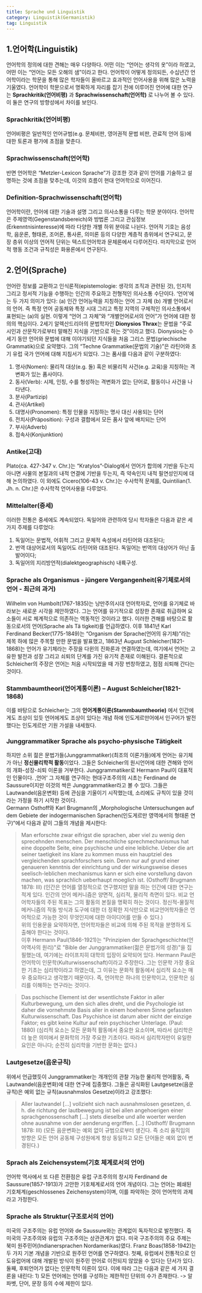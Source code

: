 ```yaml
---
title: Sprache und Linguistik
category: Linguistik(Germanistik)
tag: Linguistik
---
```


## 1\.언어학(Linguistik)
언어학의 정의에 대한 견해는 매우 다양하다. 어떤 이는 “언어는 생각의 옷”이라 하였고, 어떤 이는 “언어는 모든 오해의 샘”이라고 한다. 언어학이 어떻게 정의되든, 수십년간 언어학이라는 학문을 통해 많은 학자들이 올바르고 효과적인 언어사용을 위해 많은 노력을 기울였다. 언어학이 학문으로서 명확하게 자리를 잡기 전에 이루어진 언어에 대한 연구는 **Sprachkritik(언어비평)** 과 **Sprachwissenschaft(언어학)** 로 나누어 볼 수 있다. 이 둘은 연구의 방향성에서 차이를 보인다. 
### Sprachkritik(언어비평)
언어비평은 일반적인 언어규범(e.g. 문체비판, 영어권적 문법 비판, 관료적 언어 등)에 대한 토론과 평가에 초점을 맞춘다.
### Sprachwissenschaft(언어학)
반면 언어학은 “Metzler-Lexicon Sprache”가 강조한 것과 같이 언어를 기술하고 설명하는 것에 초점을 맞추는데, 이것의 흐름이 현대 언어학으로 이어진다. 
### Definition-Sprachwissenschaft(언어학)
언어학이란, 언어에 대한 기술과 설명 그리고 의사소통을 다루는 학문 분야이다. 언어학은 주제영역(Gegenstandsbereich)와 방법론 그리고 관심정보(Erkenntnisinteresse)에 따라 다양한 개별 하위 분야로 나뉜다. 언어적 기호는 음성학, 음운론, 형태론, 조어론, 통사론, 의미론 등의 다양한 계층적 층위에서 연구되고, 문장 층위 이상의 언어적 단위는 텍스트언어학과 문체론에서 다루어진다. 마지막으로 언어적 행동 조건과 규칙성은 화용론에서 연구된다.
## 2\.언어(Sprache)
언어란 정보를 교환하고 인식론적(epistemologie: 생각의 조직과 관련된 것), 인지적 그리고 정서적 기능을 수행하는 인간의 주요하고 전형적인 의사소통 수단이다. ‘언어’에는 두 가지 의미가 있다:
(a) 인간 언어능력을 지칭하는 언어 그 자체
(b) 개별 언어로서의 언어. 즉 특정 언어 공동체와 특정 시대 그리고 특정 지역의 구체적인 의사소통에서 표현되는 (a)의 실현.
이렇게 “언어 그 자체”와 “개별언어로서의 언어”가 언어에 대한 정의의 핵심이다. 
2세기 알렉산드리아의 문법학자인 **Dionysios Thrax**는 문법을 “주로 시인과 산문작가로부터 말해진 지식을 기반으로 하는 것”이라고 했다. Dionysios는 수세기 동안 언어와 문법에 대해 이야기되던 지식들을 처음 그리스 문법(griechische Grammatik)으로 요약했다. 그의 “Techne Grammatike(문법의 기술)”은 라틴어와 초기 유럽 국가 언어에 대해 지침서가 되었다. 그는 품사를 다음과 같이 구분하였다:
1) 명사(Nomen): 물리적 대상(e.g. 돌) 혹은 비물리적 사건(e.g. 교육)을 지칭하는 격변화가 있는 품사이다.
2) 동사(Verb): 시제, 인칭, 수를 형성하는 격변화가 없는 단어로, 활동이나 사건을 나타낸다.
3) 분사(Partizip)
4) 관사(Artikel)
5) 대명사(Pronomen): 특정 인물을 지칭하는 명사 대신 사용되는 단어
6) 전치사(Präposition): 구성과 결합에서 모든 품사 앞에 배치되는 단어
7) 부사(Adverb)
8) 접속사(Konjunktion)
### Antike(고대)
Plato(ca. 427-347 v. Chr.)는 “Kratylos”-Dialog에서 언어가 합의에 기반을 두는지 아니면 사물의 본질과의 내적 연결에 기반을 두는지, 즉 약속인지 내적 필연성인지에 대해 논의하였다. 이 외에도 Cicero(106-43 v. Chr.)는 수사학적 문체를, Quintilian(1. Jh. n. Chr.)은 수사학적 언어사용을 다루었다.
### Mittelalter(중세)
이러한 전통은 중세에도 계속되었다. 독일어와 관련하여 당시 학자들은 다음과 같은 세 가지 주제를 다루었다:
1) 독일어는 문법적, 어휘적 그리고 문체적 속성에서 라틴어와 대조된다;
2) 번역 대상어로서의 독일어도 라틴어와 대조된다. 독일어는 번역의 대상어가 아닌 출발어이다;
3) 독일어의 지리방언적(dialektgeographisch) 내륙구성.
### Sprache als Organismus - jüngere Vergangenheit(유기체로서의 언어 - 최근의 과거)
Wilhelm von Humbolt(1767-1835)는 낭만주의시대 언어학자로, 언어를 유기체로 바라보는 새로운 시각을 제안하였다. 그는 언어를 유기적으로 성장한 존재로 취급하며 요소들이 서로 체계적으로 의존하는 역동적인 것이라고 했다. 이러한 견해를 바탕으로 활동으로서의 언어(Sprache als Tä tigkeit)를 언급하였다. 이후 1841년 Karl Ferdinand Becker(1775-1849)는 “Organism der Sprache(언어의 유기체)”라는 제목 하에 많은 주목할 만한 문법을 발표했고, 1863년 August Schleicher(1821-1868)는 언어가 유기체라는 주장을 다윈의 진화론과 연결하였는데, 여기에서 언어는 고유한 발전과 성장 그리고 쇠퇴의 단계를 가진 유기적 존재로 이해된다. 결론적으로 Schleicher의 주장은 언어는 처음 시작되었을 때 가장 번창하였고, 점점 쇠퇴해 간다는 것이다.
### Stammbaumtheori(언어계통이론) – August Schleicher(1821-1868)
이를 바탕으로 Schleicher는 그의 **언어계통이론(Stammbaumtheorie)** 에서 인간에게도 조상이 있듯 언어에게도 조상이 있다는 개념 하에 인도게르만어에서 인구어가 발전했다는 인도게르만 기원 가설을 내세웠다. 
### Junggrammatiker Sprache als psycho-physische Tätigkeit
하지만 소위 젊은 문법가들(Junggrammatiker)(최조의 이론가들)에게 언어는 유기체가 아닌 **정신물리학적 활동**이었다. 그들은 Schleicher의 원시언어에 대한 견해와 언어의 개화-성장-쇠퇴 이론을 거부한다. Junggrammatiker로 Hermann Paul이 대표적인 인물이다. ‚언어‘ 그 자체를 연구하는 현대구조주의의 시초는 Ferdinand de Saussure이지만 이것의 싹은 Junggrammatiker라고 볼 수 있다. 그들은 Lautwandel(음운변화) 등에 관심을 기울이기 시작했는데, 소리에도 규칙이 있을 것이라는 가정을 하기 시작한 것이다.  
Germann Osthoff와 Karl Brugmann의 „Morphologische Untersuchungen auf dem Gebiete der indogermanischen Sprachen(인도게르만 영역에서의 형태론 연구)“에서 다음과 같이 그들의 개념을 제시한다:
> Man erforschte zwar eifrigst die sprachen, aber viel zu wenig den sprecehnden menschen. Der menschliche sprechmechanismus hat eine doppelte Seite, eine psychische und eine leibliche. Ueber die art seiner taetigkeit ins klare zu kommen muss ein hauptziel des vergleichenden sprachforschers sein. Denn nur auf grund einer genaueren kenntnis der einrichtung und der wirkungsweise dieses seelisch-leblichen mechanismus kann er sich eine vorstellung davon machen, was sprachlich ueberhaupt moeglich ist. (Osthoff/ Brugmann 1878: Ⅲ) (인간은 언어를 열정적으로 연구했지만 말을 하는 인간에 대한 연구는 적게 있다. 인간의 언어 메커니즘은 양면적, 심리적, 물리적 측면이 있다. 비교 언어학자들의 주된 목표는 그의 활동의 본질을 명확히 하는 것이다. 정신적-물질적 메커니즘의 작동 방식과 도구에 대한 더 정확한 지식만으로 비교언어학자들은 언어적으로 가능한 것이 무엇인지에 대한 아이디어를 만들 수 있다.)   
위의 인용문을 요약하자면, 언어학자들은 비교에 의해 주된 목적을 분명하게 도출해야 한다는 것이다.  
이후 Hermann Paul(1846-1921)는 "Prinzipien der Sprachgeschichte(언어역사의 원리)"로 "Bible der Junggrammatiker(젊은 문법가의 성경)"을 집필했는데, 여기에는 라이프치히 대학의 입장이 요약되어 있다. Hermann Paul은 언어학이 인문학(Kulturwissenschaft)이라고 주장한다. 그는 인문학 가장 중요한 기초는 심리학이라고 하였는데, 그 이유는 문화적 활동에서 심리적 요소는 매우 중요하다고 생각했기 때문이다. 즉, 언어학은 하나의 인문학이고, 인문학은 심리를 이해하는 연구라는 것이다.  

> Das pschische Element ist der wsentlichste Faktor in aller Kulturbewegung, um den sich alles dreht, und die Psychologie ist daher die vornehmste Basis aller in einem hoeheren Sinne gefassten Kulturwissenschaft. Das Psychishce ist darum aber nicht der einzige Faktor; es gibt keine Kultur auf rein psychischer Unterlage. (Paul: 1880) (심리적 요소는 모든 문화적 활동에서 중요한 요소이며, 따라서 심리학은 더 높은 의미에서 문화학의 가장 주요한 기초이다. 따라서 심리학자만이 유일한 요인은 아니다; 순전히 심리학을 기반한 문화는 없다.)  
### Lautgesetze(음운규칙)
위에서 언급했듯이 Junggrammatiker는 개개인의 관찰 가능한 물리적 언어활동, 즉 Lautwandel(음운변화)에 대한 연구에 집중했다. 그들은 공식화된 Lautgesetze(음운규칙)은 예외 없는 규칙(ausnahmslos Gesetze)이라고 강조했다:  
> Aller lautwandel [...] vollzieht sich nach ausnahmslosen gesetzen, d. h. die richtung der lautbewegung ist bei allen angehoerigen einer sprachgenossenschaft [...] stets dieselbe und alle woerter werden ohne ausnahme von der aenderung ergriffen. [...] (Osthoff/ Brugmann 1878: Ⅲ) (모든 음운변화는 예외 없이 규범으로부터 생긴다. 즉 소리 움직임의 방향은 모든 언어 공동체 구성원에게 항상 동일하고 모든 단어들은 예외 없이 변경된다.)  
### Sprach als Zeichensystem(기호 체계로서의 언어)
언어학 역사에서 또 다른 전환점은 유럽 구조주의의 창시자 Ferdinand de Saussure(1857-1913)가 고안한 기호체계로서의 언어 개념이다. 그는 언어는 폐쇄된 기호체계(geschlossenes Zeichensystem)이며, 이를 파악하는 것이 언어학의 과제라고 가정한다. 
### Sprache als Struktur(구조로서의 언어)
미국의 구조주의는 유럽 언어와 de Saussure와는 관계없이 독자적으로 발전했다. 즉 미국의 구조주의와 유럽의 구조주의는 상관관계가 없다. 미국 구조주의의 주요 주제는 북미 원주민어(Indianersprachen Nordamerikas)였다. Franz Boas(1858-1942)는 두 가지 기본 개념을 기반으로 원주민 언어를 연구하였다. 첫째, 유럽에서 전통적으로 인도유럽어에 대해 개발된 방식이 원주민 언어로 이전되지 않았을 수 있다는 단서가 있다. 둘째, 후퇴언어가 없다는 인문학적 이론이 있다. 이에 따라 그는 다음과 같은 세 가지 결론을 내린다:
1\) 모든 언어에는 언어를 구성하는 제한적인 단위의 수가 존재한다. -> 알파벳, 단어, 문장 등의 수에 제한이 있다.
